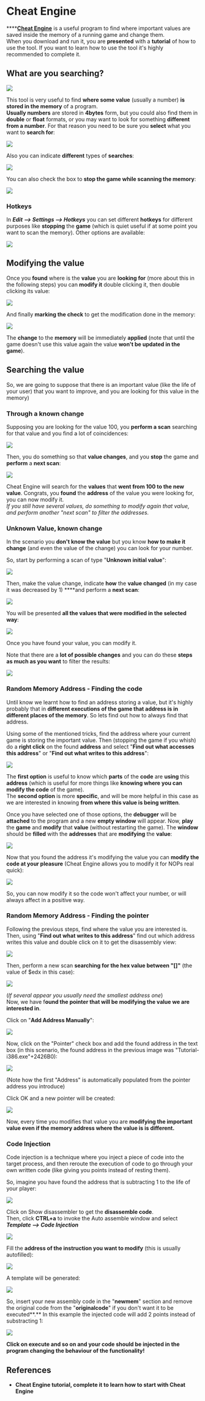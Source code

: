 # Cheat Engine

\*\*\*\*[**Cheat Engine**](https://www.cheatengine.org/downloads.php) is a useful program to find where important values are saved inside the memory of a running game and change them.  
When you download and run it, you are **presented** with a **tutorial** of how to use the tool. If you want to learn how to use the tool it's highly recommended to complete it.

## What are you searching?

![](../../.gitbook/assets/image%20%28601%29.png)

This tool is very useful to find **where some value** \(usually a number\) **is stored in the memory** of a program.  
**Usually numbers** are stored in **4bytes** form, but you could also find them in **double** or **float** formats, or you may want to look for something **different from a number**. For that reason you need to be sure you **select** what you want to **search for**:

![](../../.gitbook/assets/image%20%28600%29.png)

Also you can indicate **different** types of **searches**:

![](../../.gitbook/assets/image%20%28595%29.png)

You can also check the box to **stop the game while scanning the memory**:

![](../../.gitbook/assets/image%20%28596%29.png)

### Hotkeys

In _**Edit --&gt; Settings --&gt; Hotkeys**_ you can set different **hotkeys** for different purposes like **stopping** the **game** \(which is quiet useful if at some point you want to scan the memory\). Other options are available:

![](../../.gitbook/assets/image%20%28590%29.png)

## Modifying the value

Once you **found** where is the **value** you are **looking for** \(more about this in the following steps\) you can **modify it** double clicking it, then double clicking its value:

![](../../.gitbook/assets/image%20%28581%29.png)

And finally **marking the check** to get the modification done in the memory:

![](../../.gitbook/assets/image%20%28582%29.png)

The **change** to the **memory** will be immediately **applied** \(note that until the game doesn't use this value again the value **won't be updated in the game**\).

## Searching the value

So, we are going to suppose that there is an important value \(like the life of your user\) that you want to improve, and you are looking for this value in the memory\)

### Through a known change

Supposing you are looking for the value 100, you **perform a scan** searching for that value and you find a lot of coincidences:

![](../../.gitbook/assets/image%20%28599%29.png)

Then, you do something so that **value changes**, and you **stop** the game and **perform** a **next scan**:

![](../../.gitbook/assets/image%20%28588%29.png)

Cheat Engine will search for the **values** that **went from 100 to the new value**. Congrats, you **found** the **address** of the value you were looking for, you can now modify it.  
_If you still have several values, do something to modify again that value, and perform another "next scan" to filter the addresses._

### Unknown Value, known change

In the scenario you **don't know the value** but you know **how to make it change** \(and even the value of the change\) you can look for your number.

So, start by performing a scan of type "**Unknown initial value**":

![](../../.gitbook/assets/image%20%28593%29.png)

Then, make the value change, indicate **how** the **value** **changed** \(in my case it was decreased by 1\) ****and perform a **next scan**:

![](../../.gitbook/assets/image%20%28585%29.png)

You will be presented **all the values that were modified in the selected way**:

![](../../.gitbook/assets/image%20%28594%29.png)

Once you have found your value, you can modify it.

Note that there are a **lot of possible changes** and you can do these **steps as much as you want** to filter the results:

![](../../.gitbook/assets/image%20%28583%29.png)

### Random Memory Address - Finding the code

Until know we learnt how to find an address storing a value, but it's highly probably that in **different executions of the game that address is in different places of the memory**. So lets find out how to always find that address. 

Using some of the mentioned tricks, find the address where your current game is storing the important value. Then \(stopping the game if you whish\) do a **right click** on the found **address** and select "**Find out what accesses this address**" or "**Find out what writes to this address**":

![](../../.gitbook/assets/image%20%28580%29.png)

The **first option** is useful to know which **parts** of the **code** are **using** this **address** \(which is useful for more things like **knowing where you can modify the code** of the game\).  
The **second option** is more **specific**, and will be more helpful in this case as we are interested in knowing **from where this value is being written**.

Once you have selected one of those options, the **debugger** will be **attached** to the program and a new **empty window** will appear. Now, **play** the **game** and **modify** that **value** \(without restarting the game\). The **window** should be **filled** with the **addresses** that are **modifying** the **value**:

![](../../.gitbook/assets/image%20%28587%29.png)

Now that you found the address it's modifying the value you can **modify the code at your pleasure** \(Cheat Engine allows you to modify it for NOPs real quick\):

![](../../.gitbook/assets/image%20%28592%29.png)

So, you can now modify it so the code won't affect your number, or will always affect in a positive way.

### Random Memory Address - Finding the pointer

Following the previous steps, find where the value you are interested is. Then, using "**Find out what writes to this address**" find out which address writes this value and double click on it to get the disassembly view:

![](../../.gitbook/assets/image%20%28589%29.png)

Then, perform a new scan **searching for the hex value between "\[\]"** \(the value of $edx in this case\):

![](../../.gitbook/assets/image%20%28607%29.png)

\(_If several appear you usually need the smallest address one_\)  
Now, we have f**ound the pointer that will be modifying the value we are interested in**.

Click on "**Add Address Manually**":

![](../../.gitbook/assets/image%20%28609%29.png)

Now, click on the "Pointer" check box and add the found address in the text box \(in this scenario, the found address in the previous image was "Tutorial-i386.exe"+2426B0\):

![](../../.gitbook/assets/image%20%28602%29.png)

\(Note how the first "Address" is automatically populated from the pointer address you introduce\)

Click OK and a new pointer will be created:

![](../../.gitbook/assets/image%20%28606%29.png)

Now, every time you modifies that value you are **modifying the important value even if the memory address where the value is is different.**

### Code Injection

Code injection is a technique where you inject a piece of code into the target process, and then reroute the execution of code to go through your own written code \(like giving you points instead of resting them\).

So, imagine you have found the address that is subtracting 1 to the life of your player:

![](../../.gitbook/assets/image%20%28604%29.png)

Click on Show disassembler to get the **disassemble code**.  
Then, click **CTRL+a** to invoke the Auto assemble window and select _**Template --&gt; Code Injection**_

![](../../.gitbook/assets/image%20%28608%29.png)

Fill the **address of the instruction you want to modify** \(this is usually autofilled\):

![](../../.gitbook/assets/image%20%28598%29.png)

A template will be generated:

![](../../.gitbook/assets/image%20%28597%29.png)

So, insert your new assembly code in the "**newmem**" section and remove the original code from the "**originalcode**" if you don't want it to be executed**.** In this example the injected code will add 2 points instead of substracting 1:

![](../../.gitbook/assets/image%20%28591%29.png)

**Click on execute and so on and your code should be injected in the program changing the behaviour of the functionality!**

## **References**

* **Cheat Engine tutorial, complete it to learn how to start with Cheat Engine**




